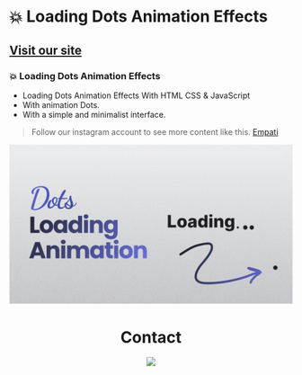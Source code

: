 # 💥 Loading Dots Animation Effects
## [Visit our site](https://empati.org)
### 💥 Loading Dots Animation Effects

- Loading Dots Animation Effects With HTML CSS & JavaScript
- With animation Dots.
- With a simple and minimalist interface.

> Follow our instagram account to see more content like this. [Empati](https://www.instagram.com/empatiweb)

![preview img](/preview.png)

<div>
	<h1 align="center">Contact
  </h1>
</div>
<div align="center">
    <a href="mailto:aahmetefecakir@gmail.com" target="_blank"><img src="https://shields.io/badge/gmail-EA4335.svg?&style=for-the-badge&logo=gmail&logoColor=white"></a>

<div>